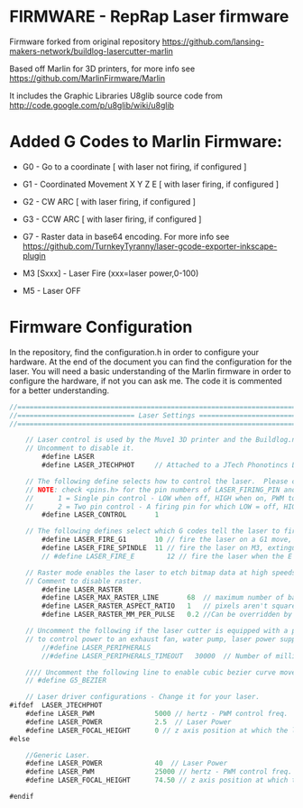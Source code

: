   FIRMWARE - RepRap Laser firmware
==========================================

Firmware forked from original repository https://github.com/lansing-makers-network/buildlog-lasercutter-marlin

Based off Marlin for 3D printers, for more info see https://github.com/MarlinFirmware/Marlin

It includes the Graphic Libraries U8glib source code from http://code.google.com/p/u8glib/wiki/u8glib


# Added G Codes to Marlin Firmware:

*  G0  - Go to a coordinate [ with laser not firing, if configured ] 
*  G1  - Coordinated Movement X Y Z E [ with laser firing, if configured ]
*  G2  - CW ARC [ with laser firing, if configured ]
*  G3  - CCW ARC [ with laser firing, if configured ]
*  G7  - Raster data in base64 encoding. For more info see https://github.com/TurnkeyTyranny/laser-gcode-exporter-inkscape-plugin


*  M3 [Sxxx] - Laser Fire (xxx=laser power,0-100)
*  M5 - Laser OFF

# Firmware Configuration

In the repository, find the configuration.h in order to configure your hardware. At the end of the document you can find the configuration for the laser. You will need a basic understanding of the Marlin firmware in order to configure the hardware, if not you can ask me. The code it is commented for a better understanding.

```javascript
//===========================================================================
//============================= Laser Settings ==============================
//===========================================================================

    // Laser control is used by the Muve1 3D printer and the Buildlog.net laser cutter
    // Uncomment to disable it.
        #define LASER
        #define LASER_JTECHPHOT     // Attached to a JTech Phonotincs Laser board - Measure laser current.

    // The following define selects how to control the laser.  Please choose the one that matches your setup.
    // NOTE: check <pins.h> for the pin numbers of LASER_FIRING_PIN and LASER_INTENSITY_PIN for your board.
    //      1 = Single pin control - LOW when off, HIGH when on, PWM to adjust intensity. Only used pin LASER_FIRING_PIN
    //      2 = Two pin control - A firing pin for which LOW = off, HIGH = on, and a seperate intensity pin which carries a constant PWM signal and adjusts duty cycle to control intensity
        #define LASER_CONTROL       1

    // The following defines select which G codes tell the laser to fire.  It's OK to uncomment more than one.
        #define LASER_FIRE_G1       10 // fire the laser on a G1 move, extinguish when the move ends
        #define LASER_FIRE_SPINDLE  11 // fire the laser on M3, extinguish on M5
        // #define LASER_FIRE_E        12 // fire the laser when the E axis moves

    // Raster mode enables the laser to etch bitmap data at high speeds.  Increases command buffer size substantially.
    // Comment to disable raster.
        #define LASER_RASTER
        #define LASER_MAX_RASTER_LINE       68  // maximum number of base64 encoded pixels per raster gcode command
        #define LASER_RASTER_ASPECT_RATIO   1   // pixels aren't square on most displays, 1.33 == 4:3 aspect ratio
        #define LASER_RASTER_MM_PER_PULSE   0.2 //Can be overridden by providing an R value in M649 command : M649 S17 B2 D0 R0.1 F4000

    // Uncomment the following if the laser cutter is equipped with a peripheral relay board
    // to control power to an exhaust fan, water pump, laser power supply, etc.
        //#define LASER_PERIPHERALS
        //#define LASER_PERIPHERALS_TIMEOUT   30000  // Number of milliseconds to wait for status signal from peripheral control board

    //// Uncomment the following line to enable cubic bezier curve movement with the G5 code
    // #define G5_BEZIER

    // Laser driver configurations - Change it for your laser.
#ifdef  LASER_JTECHPHOT
    #define LASER_PWM               5000 // hertz - PWM control freq.
    #define LASER_POWER             2.5  // Laser Power
    #define LASER_FOCAL_HEIGHT      0 // z axis position at which the laser is focused
#else

    //Generic Laser.
    #define LASER_POWER             40  // Laser Power
    #define LASER_PWM               25000 // hertz - PWM control freq.
    #define LASER_FOCAL_HEIGHT      74.50 // z axis position at which the laser is focused

#endif
```


